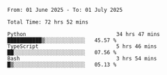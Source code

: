 <!--START_SECTION:waka-->

```abap
From: 01 June 2025 - To: 01 July 2025

Total Time: 72 hrs 52 mins

Python                             34 hrs 47 mins  ███████████▒░░░░░░░░░░░░░   45.57 %
TypeScript                         5 hrs 46 mins   ██░░░░░░░░░░░░░░░░░░░░░░░   07.56 %
Bash                               3 hrs 54 mins   █▒░░░░░░░░░░░░░░░░░░░░░░░   05.13 %
```

<!--END_SECTION:waka-->
